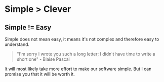 
# Simple > Clever

## Simple != Easy

Simple does not mean easy, it means it's not complex and therefore easy to understand.

> "I'm sorry I wrote you such a long letter; I didn't have time to write a short one" - Blaise Pascal

It will most likely take more effort to make our software simple.
But I can promise you that it will be worth it.
